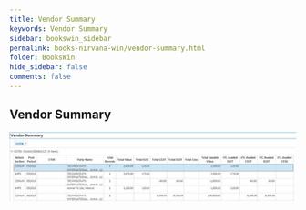 ```yaml
---
title: Vendor Summary
keywords: Vendor Summary
sidebar: bookswin_sidebar
permalink: books-nirvana-win/vendor-summary.html
folder: BooksWin
hide_sidebar: false
comments: false
---
```


## Vendor Summary

![](/images/gstr2-summ-vendor.jpg)
